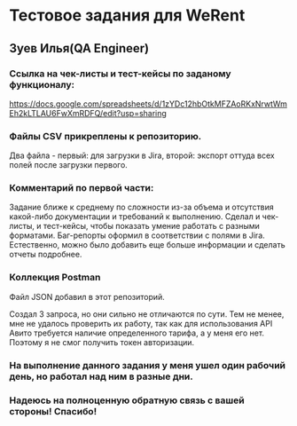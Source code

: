 # Тестовое задания для WeRent
## Зуев Илья(QA Engineer)

### Ссылка на чек-листы и тест-кейсы по заданому функционалу:
https://docs.google.com/spreadsheets/d/1zYDc12hbOtkMFZAoRKxNrwtWmEh2kLTLAU6FwXmRDFQ/edit?usp=sharing

### Файлы СSV прикреплены к репозиторию.
Два файла - первый: для загрузки в Jira, второй: экспорт оттуда всех полей после загрузки первого.

### Комментарий по первой части:
Задание ближе к среднему по сложности из-за объема и отсутствия какой-либо документации и требований к выполнению.
Сделал и чек-листы, и тест-кейсы, чтобы показать умение работать с разными форматами.
Баг-репорты оформил в соответствии с полями в Jira. Естественно, можно было добавить еще больше информации и сделать отчеты подробнее.

### Коллекция Postman
Файл JSON добавил в этот репозиторий.

Создал 3  запроса, но они сильно не отличаются по сути. 
Тем не менее, мне не удалось проверить их работу, так как для использования API Авито требуется наличие определенного тарифа, а у меня его нет.
Поэтому я не смог получить токен авторизации.

### На выполнение данного задания у меня ушел один рабочий день, но  работал над ним в разные дни.
### Надеюсь на полноценную обратную связь с вашей стороны! Спасибо!




